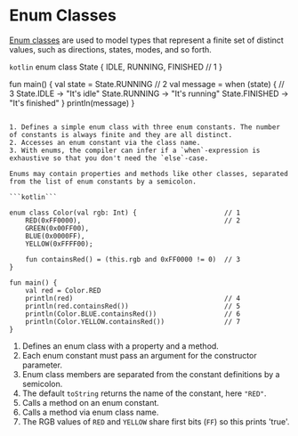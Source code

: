 # Enum Classes

[Enum classes](https://kotlinlang.org/docs/reference/enum-classes.html) are used to model types that represent a finite set of distinct values, such as directions, states, modes, and so forth.

```kotlin```
enum class State {
    IDLE, RUNNING, FINISHED                           // 1
}

fun main() {
    val state = State.RUNNING                         // 2
    val message = when (state) {                      // 3
        State.IDLE -> "It's idle"
        State.RUNNING -> "It's running"
        State.FINISHED -> "It's finished"
    }
    println(message)
}

```

1. Defines a simple enum class with three enum constants. The number of constants is always finite and they are all distinct.
2. Accesses an enum constant via the class name.
3. With enums, the compiler can infer if a `when`-expression is exhaustive so that you don't need the `else`-case.

Enums may contain properties and methods like other classes, separated from the list of enum constants by a semicolon.

```kotlin```

enum class Color(val rgb: Int) {                      // 1
    RED(0xFF0000),                                    // 2
    GREEN(0x00FF00),
    BLUE(0x0000FF),
    YELLOW(0xFFFF00);

    fun containsRed() = (this.rgb and 0xFF0000 != 0)  // 3
}

fun main() {
    val red = Color.RED
    println(red)                                      // 4
    println(red.containsRed())                        // 5
    println(Color.BLUE.containsRed())                 // 6
    println(Color.YELLOW.containsRed())               // 7
}

```

1. Defines an enum class with a property and a method.
2. Each enum constant must pass an argument for the constructor parameter.
3. Enum class members are separated from the constant definitions by a semicolon.
4. The default `toString` returns the name of the constant, here `"RED"`.
5. Calls a method on an enum constant.
6. Calls a method via enum class name.
7. The RGB values of `RED` and `YELLOW` share first bits (`FF`) so this prints 'true'.
